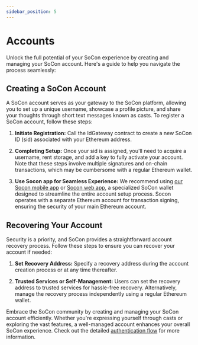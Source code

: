 ```yaml
---
sidebar_position: 5
---
```


# Accounts

Unlock the full potential of your SoCon experience by creating and managing your SoCon account. Here's a guide to help you navigate the process seamlessly:

## Creating a SoCon Account

A SoCon account serves as your gateway to the SoCon platform, allowing you to set up a unique username, showcase a profile picture, and share your thoughts through short text messages known as casts. To register a SoCon account, follow these steps:

1. **Initiate Registration:** Call the IdGateway contract to create a new SoCon ID (sid) associated with your Ethereum address.

2. **Completing Setup:** Once your sid is assigned, you'll need to acquire a username, rent storage, and add a key to fully activate your account. Note that these steps involve multiple signatures and on-chain transactions, which may be cumbersome with a regular Ethereum wallet.

3. **Use Socon app for Seamless Experience:** We recommend using [our Socon mobile app](#) or [Socon web app](#), a specialized SoCon wallet designed to streamline the entire account setup process. Socon operates with a separate Ethereum account for transaction signing, ensuring the security of your main Ethereum account.

## Recovering Your Account

Security is a priority, and SoCon provides a straightforward account recovery process. Follow these steps to ensure you can recover your account if needed:

1. **Set Recovery Address:** Specify a recovery address during the account creation process or at any time thereafter.

2. **Trusted Services or Self-Management:** Users can set the recovery address to trusted services for hassle-free recovery. Alternatively, manage the recovery process independently using a regular Ethereum wallet.

Embrace the SoCon community by creating and managing your SoCon account efficiently. Whether you're expressing yourself through casts or exploring the vast features, a well-managed account enhances your overall SoCon experience. Check out the detailed [authentication flow](/docs/user-flows/authentication.md) for more information.